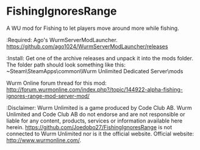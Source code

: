 # FishingIgnoresRange
A WU mod for Fishing to let players move around more while fishing.

:Required:
Ago's WurmServerModLauncher. https://github.com/ago1024/WurmServerModLauncher/releases

:Install:
Get one of the archive releases and unpack it into the mods folder. The folder path should look something like this: ~Steam\SteamApps\common\Wurm Unlimited Dedicated Server\mods

Wurm Online forum thread for this mod: http://forum.wurmonline.com/index.php?/topic/144922-alpha-fishing-ignores-range-mod-server-mod/

:Disclaimer:
Wurm Unlimited is a game produced by Code Club AB. Wurm Unlimited and Code Club AB do not endorse and are not responsible or liable for any content, products, services or information available here herein. https://github.com/Joedobo27/FishingIgnoresRange is not connected to Wurm Unlimited nor is it the official website. Official website: http://www.wurmonline.com/.
